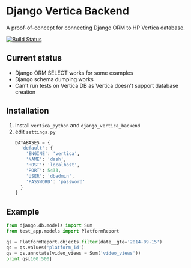 Django Vertica Backend
======================

A proof-of-concept for connecting Django ORM to HP Vertica database.

[![Build Status](https://travis-ci.org/tumb1er/django_vertica_backend.svg?branch=master)](https://travis-ci.org/tumb1er/django_vertica_backend)

Current status
--------------

* Django ORM SELECT works for some examples
* Django schema dumping works
* Can't run tests on Vertica DB as Vertica doesn't support database creation

Installation
------------

1. install `vertica_python` and `django_vertica_backend`
2. edit `settings.py`
    ```python
    DATABASES = {
      'default': {
        'ENGINE': 'vertica',
        'NAME': 'dash',
        'HOST': 'localhost',
        'PORT': 5433,
        'USER': 'dbadmin',
        'PASSWORD': 'password'
      }
    }
    
    ```

Example
-------

```python
from django.db.models import Sum
from test_app.models import PlatformReport

qs = PlatformReport.objects.filter(date__gte='2014-09-15')
qs = qs.values('platform_id')
qs = qs.annotate(video_views = Sum('video_views'))
print qs[100:500]
```
